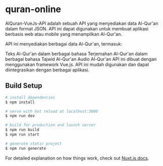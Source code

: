 # quran-online

AlQuran-VueJs-API adalah sebuah API yang menyediakan data Al-Qur'an dalam format JSON. API ini dapat digunakan untuk membuat aplikasi berbasis web atau mobile yang menampilkan Al-Qur'an.

API ini menyediakan berbagai data Al-Qur'an, termasuk:

Teks Al-Qur'an dalam berbagai bahasa
Terjemahan Al-Qur'an dalam berbagai bahasa
Tajwid Al-Qur'an
Audio Al-Qur'an
API ini dibuat dengan menggunakan framework Vue.js. API ini mudah digunakan dan dapat diintegrasikan dengan berbagai aplikasi.

## Build Setup

```bash
# install dependencies
$ npm install

# serve with hot reload at localhost:3000
$ npm run dev

# build for production and launch server
$ npm run build
$ npm run start

# generate static project
$ npm run generate
```

For detailed explanation on how things work, check out [Nuxt.js docs](https://nuxtjs.org).
